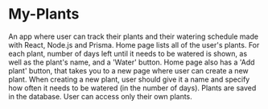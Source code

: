 # My-Plants
An app where user can track their plants and their watering schedule made with React, Node.js and Prisma. Home page lists all of the user's plants. For each plant, number of days left until it needs to be watered is shown, as well as the plant's name, and a 'Water' button. Home page also has a 'Add plant' button, that takes you to a new page where user can create a new plant. When creating a new plant, user should give it a name and specify how often it needs to be watered (in the number of days). Plants are saved in the database. User can access only their own plants.
